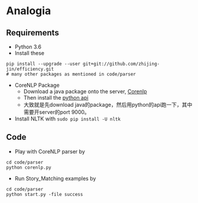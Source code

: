 # Analogia

## Requirements
* Python 3.6
* Install these
```
pip install --upgrade --user git+git://github.com/zhijing-jin/efficiency.git
# many other packages as mentioned in code/parser
```


* CoreNLP Package
  * Download a java package onto the server, [Corenlp](https://stanfordnlp.github.io/CoreNLP/download.html)
  * Then install the [python api](https://github.com/smilli/py-corenlp)
  * 大致就是先download java的package，然后用python的api跑一下，其中需要开server的port 9000。
* Install NLTK with `sudo pip install -U nltk`

## Code
* Play with CoreNLP parser by
```
cd code/parser 
python corenlp.py
```

* Run Story_Matching examples by

```
cd code/parser 
python start.py -file success
```
